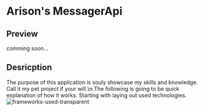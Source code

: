 # Arison's MessagerApi
## Preview
comming soon...
## Desricption
The purpose of this application is souly showcase my skills and knowledge. Call it my pet project if your will.\n
The following is going to be quick explanation of how it works. Starting with laying out used technologies.
![frameworks-used-transparent](https://github.com/Arison7/MessagerApi/assets/89223744/cc07d2c5-44d8-4923-99af-d6a95ec0979a)
